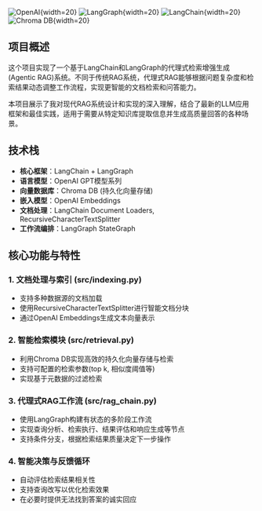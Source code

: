 ![OpenAI](https://upload.wikimedia.org/wikipedia/commons/4/4d/OpenAI_Logo.svg){width=20}
![LangGraph](https://www.langchain.com/images/langgraph.svg){width=20}
![LangChain](https://raw.githubusercontent.com/langchain-ai/langchain/master/docs/static/img/langchain_favicon.ico){width=20}
![Chroma DB](https://www.trychroma.com/favicon.png){width=20}

## 项目概述

这个项目实现了一个基于LangChain和LangGraph的代理式检索增强生成(Agentic RAG)系统。不同于传统RAG系统，代理式RAG能够根据问题复杂度和检索结果动态调整工作流程，实现更智能的文档检索和问答能力。

本项目展示了我对现代RAG系统设计和实现的深入理解，结合了最新的LLM应用框架和最佳实践，适用于需要从特定知识库提取信息并生成高质量回答的各种场景。

## 技术栈

- **核心框架**：LangChain + LangGraph
- **语言模型**：OpenAI GPT模型系列
- **向量数据库**：Chroma DB (持久化向量存储)
- **嵌入模型**：OpenAI Embeddings
- **文档处理**：LangChain Document Loaders, RecursiveCharacterTextSplitter
- **工作流编排**：LangGraph StateGraph

## 核心功能与特性

### 1. 文档处理与索引 (src/indexing.py)
- 支持多种数据源的文档加载
- 使用RecursiveCharacterTextSplitter进行智能文档分块
- 通过OpenAI Embeddings生成文本向量表示

### 2. 智能检索模块 (src/retrieval.py)
- 利用Chroma DB实现高效的持久化向量存储与检索
- 支持可配置的检索参数(top k, 相似度阈值等)
- 实现基于元数据的过滤检索

### 3. 代理式RAG工作流 (src/rag_chain.py)
- 使用LangGraph构建有状态的多阶段工作流
- 实现查询分析、检索执行、结果评估和响应生成等节点
- 支持条件分支，根据检索结果质量决定下一步操作

### 4. 智能决策与反馈循环
- 自动评估检索结果相关性
- 支持查询改写以优化检索效果
- 在必要时提供无法找到答案的诚实回应